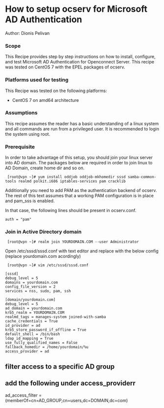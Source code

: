 # How to setup ocserv for Microsoft AD Authentication

Author: Dionis Pelivan


### Scope

This Recipe provides step by step instructions on how to install, configure,
and test Microsoft AD Authentication for Openconnect Server. This recipe was
tested on CentOS 7 with the EPEL packages of ocserv.

### Platforms used for testing

This Recipe was tested on the following platforms: 
  
* CentOS 7 on amd64 architecture

### Assumptions

This recipe assumes the reader has a basic understanding of a linux
system and all commands are run from a privileged user. It is recommended
to login the system using root.

### Prerequisite
In order to take advantage of this setup, you should join your linux server into AD domain.
The packages below are required in order to join linux to AD Domain, create home dir and so on.
``` 
 [root@vpn ~]# yum install oddjob oddjob-mkhomedir sssd samba-common-tools realmd polkit.i686 iptables-services pam cracklib
``` 

Additionally you need to add PAM as the authentication backend of ocserv.
The rest of this text assumes that a working PAM configuration is in place and
pam_sss is enabled.

In that case, the following lines should be present in ocserv.conf.

```
auth = "pam"
```

### Join in Active Directory domain
``` 
 [root@vpn ~]# realm join YOURDOMAIN.COM --user Administrator
``` 
Open /etc/sssd/sssd.conf with text editor and replace with the below config (replace yourdomain.com acordingly)
```  
 [root@vpn ~]# vim /etc/sssd/sssd.conf
```

```
[sssd]
debug_level = 5
domains = yourdomain.com
config_file_version = 2
services = nss, sudo, pam, ssh

[domain/yourdomain.com]
debug_level = 5
ad_domain = yourdomain.com
krb5_realm = YOURDOMAIN.COM
realmd_tags = manages-system joined-with-samba
cache_credentials = True
id_provider = ad
krb5_store_password_if_offline = True
default_shell = /bin/bash
ldap_id_mapping = True
use_fully_qualified_names = False
fallback_homedir = /home/yourdomain/%u
access_provider = ad
```

## filter access to a specific AD group
## add the following under access_providerr

ad_access_filter = (memberOf=cn=AD_GROUP,cn=users,dc=DOMAIN,dc=com)
